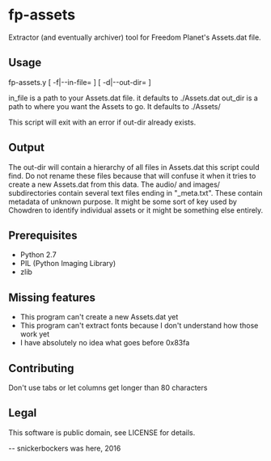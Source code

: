 # fp-assets
Extractor (and eventually archiver) tool for Freedom Planet's Assets.dat file.

## Usage
fp-assets.y [ -f|--in-file=<in-file> ] [ -d|--out-dir=<out-dir> ]

in_file is a path to your Assets.dat file.  it defaults to ./Assets.dat
out_dir is a path to where you want the Assets to go.  It defaults to ./Assets/

This script will exit with an error if out-dir already exists.

## Output
The out-dir will contain a hierarchy of all files in Assets.dat this script could find.
Do not rename these files because that will confuse it when it tries to create a new Assets.dat from this data.
The audio/ and images/ subdirectories contain several text files ending in "_meta.txt".  These contain metadata of unknown purpose.  It might be some sort of key used by Chowdren to identify individual assets or it might be something else entirely.

## Prerequisites
* Python 2.7
* PIL (Python Imaging Library)
* zlib

## Missing features
* This program can't create a new Assets.dat yet
* This program can't extract fonts because I don't understand how those work yet
* I have absolutely no idea what goes before 0x83fa

## Contributing
Don't use tabs or let columns get longer than 80 characters

## Legal
This software is public domain, see LICENSE for details.

-- snickerbockers was here, 2016
